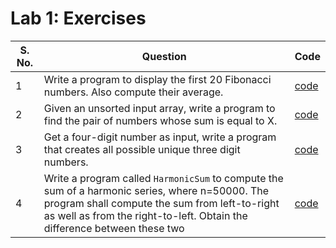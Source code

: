 # Lab 1: Exercises

| S. No. | Question | Code |
| ------ | -------- | ---- |
| 1 | Write a program to display the first 20 Fibonacci numbers. Also compute their average. | [code](src/Fibonacci.java) |
| 2 | Given an unsorted input array, write a program to find the pair of numbers whose sum is equal to X. | [code](src/FindPair.java) |
| 3 | Get a four-digit number as input, write a program that creates all possible unique three digit numbers. | [code](src/ThreeDigit.java) |
| 4 | Write a program called `HarmonicSum` to compute the sum of a harmonic series, where n=50000. The program shall compute the sum from left-to-right as well as from the right-to-left. Obtain the difference between these two | [code](src/HarmonicSum.java) |